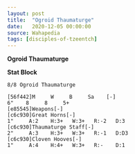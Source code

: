 ```yaml
---
layout: post
title:  "Ogroid Thaumaturge"
date:   2020-12-05 00:00:00
source: Wahapedia
tags: [disciples-of-tzeentch]
---
```


**Ogroid Thaumaturge**

**Stat Block**
```
8/8 Ogroid Thaumaturge
```

```
[56f442]M     W     B     Sa    [-]
6"    8     8     5+    
[e85545]Weapons[-]
[c6c930]Great Horns[-]
1"     A:2    H:3+   W:3+   R:-2   D:3   
[c6c930]Thaumaturge Staff[-]
2"     A:3    H:3+   W:3+   R:-1   D:D3  
[c6c930]Cloven Hooves[-]
1"     A:4    H:4+   W:3+   R:-    D:1   
```
    